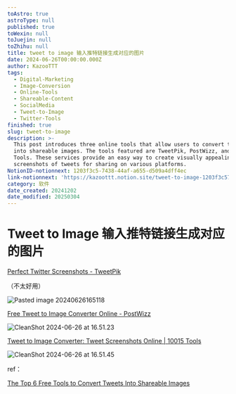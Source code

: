 ```yaml
---
toAstro: true
astroType: null
published: true
toWexin: null
toJuejin: null
toZhihu: null
title: tweet to image 输入推特链接生成对应的图片
date: 2024-06-26T00:00:00.000Z
author: KazooTTT
tags:
  - Digital-Marketing
  - Image-Conversion
  - Online-Tools
  - Shareable-Content
  - SocialMedia
  - Tweet-to-Image
  - Twitter-Tools
finished: true
slug: tweet-to-image
description: >-
  This post introduces three online tools that allow users to convert tweets
  into shareable images. The tools featured are TweetPik, PostWizz, and 10015
  Tools. These services provide an easy way to create visually appealing
  screenshots of tweets for sharing on various platforms.
NotionID-notionnext: 1203f3c5-7438-44af-a655-d509a4dff4ec
link-notionnext: 'https://kazoottt.notion.site/tweet-to-image-1203f3c5743844afa655d509a4dff4ec'
category: 软件
date_created: 20241202
date_modified: 20250304
---
```


# Tweet to Image 输入推特链接生成对应的图片

[Perfect Twitter Screenshots - TweetPik](<https://tweethunter.io/tweetpik>)

（不太好用）

![Pasted image 20240626165118](<https://pictures.kazoottt.top/2024/06/20240626-107e2d31780d2e0e825f4f83caff1e21.png>)

[Free Tweet to Image Converter Online - PostWizz](<https://postwizz.com/tweet-to-image-converter/>)

![CleanShot 2024-06-26 at 16.51.23](<https://pictures.kazoottt.top/2024/06/20240626-569afec94aad21e529e2ebc1b7faf3c3.png>)

[Tweet to Image Converter: Tweet Screenshots Online | 10015 Tools](<https://10015.io/tools/tweet-to-image-converter>)

![CleanShot 2024-06-26 at 16.51.45](<https://pictures.kazoottt.top/2024/06/20240626-876ad7be2e0d7ffa185281d8a6494fad.png>)

ref：

[The Top 6 Free Tools to Convert Tweets Into Shareable Images](<https://www.makeuseof.com/free-tools-convert-tweets-into-images/>)
